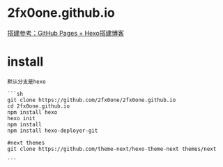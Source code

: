# 2fx0one.github.io
[搭建参考：GitHub Pages + Hexo搭建博客](http://crazymilk.github.io)

# install
    默认分支是hexo
    
    ```sh
    git clone https://github.com/2fx0one/2fx0one.github.io
    cd 2fx0one.github.io
    npm install hexo
    hexo init
    npm install
    npm install hexo-deployer-git

    #next themes
    git clone https://github.com/theme-next/hexo-theme-next themes/next
    
    ```

